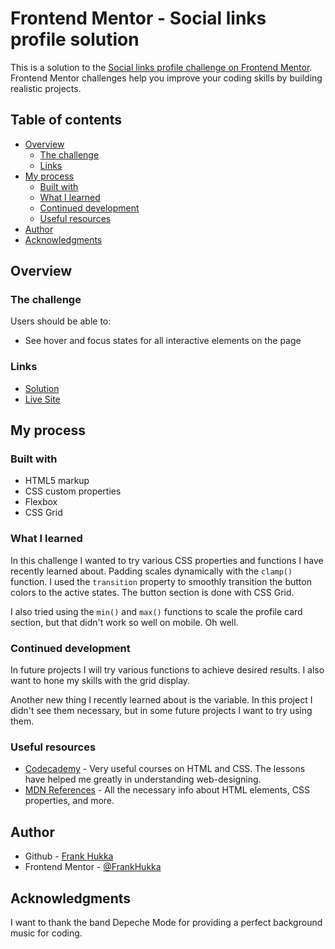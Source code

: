 # Frontend Mentor - Social links profile solution

This is a solution to the [Social links profile challenge on Frontend Mentor](https://www.frontendmentor.io/challenges/social-links-profile-UG32l9m6dQ). Frontend Mentor challenges help you improve your coding skills by building realistic projects. 

## Table of contents

- [Overview](#overview)
  - [The challenge](#the-challenge)
  - [Links](#links)
- [My process](#my-process)
  - [Built with](#built-with)
  - [What I learned](#what-i-learned)
  - [Continued development](#continued-development)
  - [Useful resources](#useful-resources)
- [Author](#author)
- [Acknowledgments](#acknowledgments)


## Overview

### The challenge

Users should be able to:

- See hover and focus states for all interactive elements on the page

### Links

- [Solution](https://www.frontendmentor.io/solutions/profile-link-page-with-smoothly-transitioning-active-states-p98m4ytM0n)
- [Live Site](https://frankhukka.github.io/profilink/)

## My process

### Built with

- HTML5 markup
- CSS custom properties
- Flexbox
- CSS Grid

### What I learned

In this challenge I wanted to try various CSS properties and functions I have recently learned about. Padding scales dynamically with the `clamp()` function. I used the `transition` property to smoothly transition the button colors to the active states. The button section is done with CSS Grid.

I also tried using the `min()` and `max()` functions to scale the profile card section, but that didn't work so well on mobile. Oh well.

### Continued development

In future projects I will try various functions to achieve desired results. I also want to hone my skills with the grid display.

Another new thing I recently learned about is the variable. In this project I didn't see them necessary, but in some future projects I want to try using them.

### Useful resources

- [Codecademy](https://www.codecademy.com/learn) - Very useful courses on HTML and CSS. The lessons have helped me greatly in understanding web-designing.
- [MDN References](https://developer.mozilla.org/en-US/docs/Web) - All the necessary info about HTML elements, CSS properties, and more.

## Author

- Github - [Frank Hukka](https://github.com/FrankHukka)
- Frontend Mentor - [@FrankHukka](https://www.frontendmentor.io/profile/FrankHukka)

## Acknowledgments

I want to thank the band Depeche Mode for providing a perfect background music for coding.
